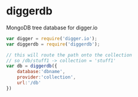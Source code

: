 diggerdb
========

MongoDB tree database for digger.io

```js
var digger = require('digger.io');
var diggerdb = require('diggerdb');

// this will route the path onto the collection
// so /db/stuff1 -> collection = 'stuff1'
var db = diggerdb({
	database:'dbname',
	provider:'collection',
	url:'/db'
})

```